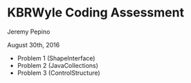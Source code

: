 # KBRWyle Coding Assessment
Jeremy Pepino

August 30th, 2016

* Problem 1 (ShapeInterface)
* Problem 2 (JavaCollections)
* Problem 3 (ControlStructure)

